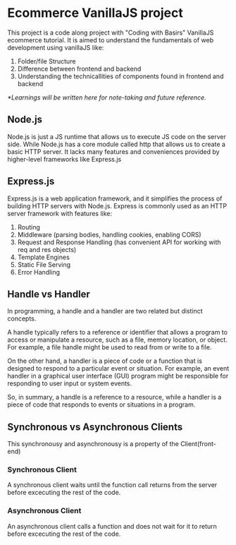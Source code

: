 # Ecommerce VanillaJS project

This project is a code along project with "Coding with Basirs"
VanillaJS ecommerce tutorial. It is aimed to understand the
fundamentals of web development using vanillaJS like:

1. Folder/file Structure
2. Difference between frontend and backend
3. Understanding the technicallities of components found in frontend and backend

_\*Learnings will be written here for note-taking and future reference._

## Node.js

Node.js is just a JS runtime that allows us to execute JS code on the
server side. While Node.js has a core module called http that allows us
to create a basic HTTP server. It lacks many features and conveniences
provided by higher-level frameworks like Express.js

## Express.js

Express.js is a web application framework, and it simplifies the process
of building HTTP servers with Node.js. Express is commonly used as an
HTTP server framework with features like:

1. Routing
2. Middleware (parsing bodies, handling cookies, enabling CORS)
3. Request and Response Handling (has convenient API for working with
   req and res objects)
4. Template Engines
5. Static File Serving
6. Error Handling

## Handle vs Handler

In programming, a handle and a handler are two related but distinct
concepts.

A handle typically refers to a reference or identifier that
allows a program to access or manipulate a resource, such as a file,
memory location, or object. For example, a file handle might be used to
read from or write to a file.

On the other hand, a handler is a piece of code or a function that is
designed to respond to a particular event or situation. For example, an
event handler in a graphical user interface (GUI) program might be
responsible for responding to user input or system events.

So, in summary, a handle is a reference to a resource, while a handler
is a piece of code that responds to events or situations in a program.

## Synchronous vs Asynchronous Clients

This synchronousy and asynchronousy is a property of the Client(front-end)

### Synchronous Client

A synchronous client waits until the function call returns from the server
before excecuting the rest of the code.

### Asynchronous Client

An asynchronous client calls a function and does not wait for it to return
before excecuting the rest of the code.
